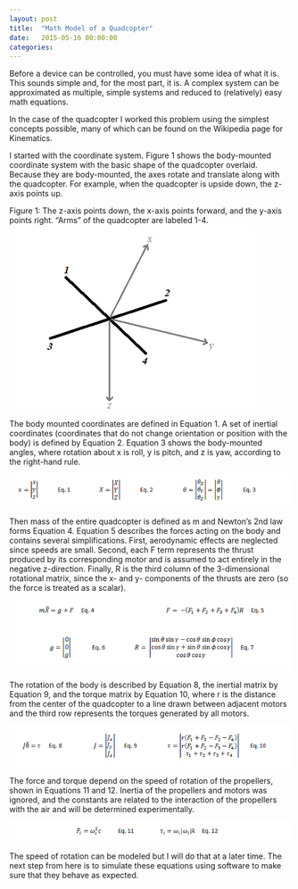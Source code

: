 ```yaml
---
layout: post
title:  "Math Model of a Quadcopter"
date:   2015-05-16 00:00:00
categories: 
---
```


Before a device can be controlled, you must have some idea of what it is.  This sounds simple and, for the most part, it is.   A complex system can be approximated as multiple, simple systems and reduced to (relatively) easy math equations.

In the case of the quadcopter I worked this problem using the simplest concepts possible, many of which can be found on the Wikipedia page for Kinematics.

I started with the coordinate system.  Figure 1 shows the body-mounted coordinate system with the basic shape of the quadcopter overlaid.  Because they are body-mounted, the axes rotate and translate along with the quadcopter.  For example, when the quadcopter is upside down, the z-axis points up. 

Figure 1: The z-axis points down, the x-axis points forward, and the y-axis points right.  “Arms” of the quadcopter are labeled 1-4.
![alt text](/quadaxes.PNG)



The body mounted coordinates are defined in Equation 1.  A set of inertial coordinates (coordinates that do not change orientation or position with the body) is defined by Equation 2.  Equation 3 shows the body-mounted angles, where rotation about x is roll, y is pitch, and z is yaw, according to the right-hand rule.

![alt text](/quadeq1.PNG)

Then mass of the entire quadcopter is defined as m and Newton’s 2nd law forms Equation 4.  Equation 5 describes the forces acting on the body and contains several simplifications.  First, aerodynamic effects are neglected since speeds are small.  Second, each F term represents the thrust produced by its corresponding motor and is assumed to act entirely in the negative z-direction.  Finally, R is the third column of the 3-dimensional rotational matrix, since the x- and y- components of the thrusts are zero (so the force is treated as a scalar).

![alt text](/quadeq2.PNG)

The rotation of the body is described by Equation 8, the inertial matrix by Equation 9, and the torque matrix by Equation 10, where r is the distance from the center of the quadcopter to a line drawn between adjacent motors and the third row represents the torques generated by all motors.

![alt text](/quadeq3.PNG)

The force and torque depend on the speed of rotation of the propellers, shown in Equations 11 and 12.  Inertia of the propellers and motors was ignored, and the constants are related to the interaction of the propellers with the air and will be determined experimentally.  

![alt text](/quadeq4.PNG)

The speed of rotation can be modeled but I will do that at a later time.  The next step from here is to simulate these equations using software to make sure that they behave as expected.
